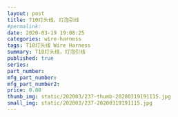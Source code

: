 ```yaml
---
layout: post
title: T10灯头线，灯泡引线
#permalink: 
date: 2020-03-19 19:08:25
categories: wire-harness
tags: T10灯头线 Wire Harness
summary: T10灯头线，灯泡引线
published: true 
series: 
part_number: 
mfg_part_number: 
mfg_part_number2: 
price: 0.00
thumb_img: static/202003/237-thumb-20200319191115.jpg
small_img: static/202003/237-20200319191115.jpg
---
```



